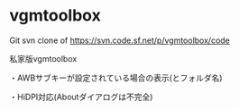# vgmtoolbox
Git svn clone of https://svn.code.sf.net/p/vgmtoolbox/code

私家版vgmtoolbox

・AWBサブキーが設定されている場合の表示(とフォルダ名)

・HiDPI対応(Aboutダイアログは不完全)
